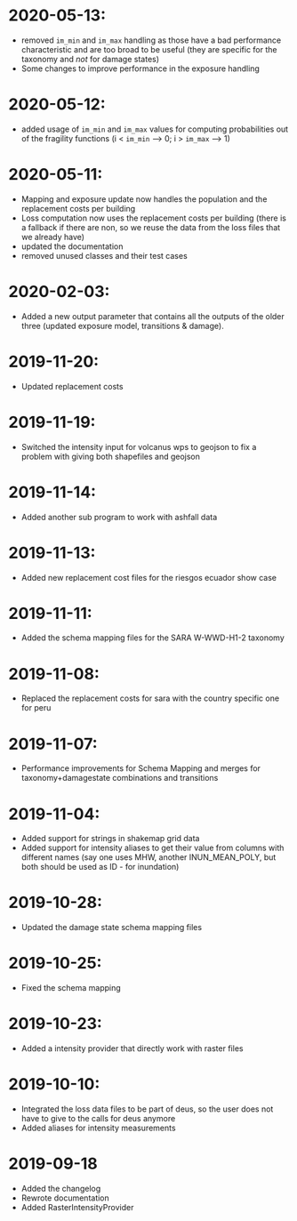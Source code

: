 # 2020-05-13:

- removed `im_min` and `im_max` handling as those have a bad performance characteristic
  and are too broad to be useful (they are specific for the taxonomy and *not* for
  damage states)
- Some changes to improve performance in the exposure handling

# 2020-05-12:

- added usage of `im_min` and `im_max` values for computing probabilities
  out of the fragility functions (i < `im_min` --> 0; i > `im_max` --> 1)

# 2020-05-11:

- Mapping and exposure update now handles the population and the replacement costs per building
- Loss computation now uses the replacement costs per building (there is a fallback if there are non, so we reuse the data from the loss files that we already have)
- updated the documentation
- removed unused classes and their test cases

# 2020-02-03:

- Added a new output parameter that contains all the outputs of the older three
  (updated exposure model, transitions & damage).

# 2019-11-20:

- Updated replacement costs

# 2019-11-19:

- Switched the intensity input for volcanus wps to geojson
  to fix a problem with giving both shapefiles and geojson

# 2019-11-14:

- Added another sub program to work with ashfall data

# 2019-11-13:

- Added new replacement cost files for the riesgos ecuador show case

# 2019-11-11:

- Added the schema mapping files for the SARA W-WWD-H1-2 taxonomy

# 2019-11-08:

- Replaced the replacement costs for sara with the country specific
  one for peru

# 2019-11-07:

- Performance improvements for Schema Mapping and merges for
  taxonomy+damagestate combinations and transitions

# 2019-11-04:

- Added support for strings in shakemap grid data
- Added support for intensity aliases to get their value
  from columns with different names (say one uses MHW, another
  INUN\_MEAN\_POLY, but both should be used as ID - for inundation)

# 2019-10-28:

- Updated the damage state schema mapping files

# 2019-10-25:

- Fixed the schema mapping

# 2019-10-23:

- Added a intensity provider that directly work with raster files

# 2019-10-10:

- Integrated the loss data files to be part of deus, so
  the user does not have to give to the calls for deus anymore
- Added aliases for intensity measurements

# 2019-09-18

- Added the changelog
- Rewrote documentation
- Added RasterIntensityProvider
